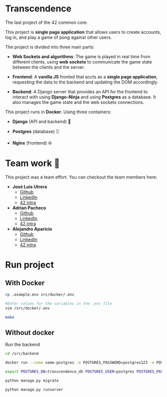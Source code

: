 # Transcendence

The last project of the 42 common core.

This project is **single page application** that allows users to create accounts, log in, and play a game of pong against other users.

The project is divided into three main parts:

-   **Web Sockets and algorithms**: The game is played in real time from different clients, using **web sockets** to communicate the game state between the clients and the server.

-   **Frontend**: A **vanilla JS** fronted that accts as a **single page application**, requesting the data to the backend and updating the DOM accordingly.

-   **Backend**: A Django server that provides an API for the frontend to interact with using **Django-Ninja** and using **Postgres** as a database. It also manages the game state and the web sockets connections.

This project runs in **Docker**. Using three containers:

-   **Django** (API and backend) 🐍

-   **Postgres** (database) 🗄️

-   **Nginx** (frontend) 🌐

# Team work 💪

This project was a team effort. You can checkout the team members here:

-   **José Luis Utrera**
    -   [Github](https://github.com/jlutrera)
    -   [LinkedIn](https://www.linkedin.com/in/jose-luis-utrera-5860a9297/)
    -   [42 intra](https://profile.intra.42.fr/users/jutrera-)
-   **Adrian Pacheco**
    -   [Github](https://github.com/Paches19)
    -   [LinkedIn](https://www.linkedin.com/in/adri%C3%A1n-pacheco-ter%C3%A1n-2154641b5/)
    -   [42 intra](https://profile.intra.42.fr/users/adpachec)
-   **Alejandro Aparicio**
    -   [Github](https://github.com/magnitopic)
    -   [LinkedIn](https://www.linkedin.com/in/magnitopic/)
    -   [42 intra](https://profile.intra.42.fr/users/alaparic)

# Run project

## With Docker

```bash
cp .example.env src/docker/.env

#Enter values for the variables in the .env file
vim /src/docker/.env

make
```

## Without docker

Run the backend

```bash
cd /src/backend

docker run --name some-postgres -e POSTGRES_PASSWORD=postgres123 -e POSTGRES_USER=postgres -e POSTGRES_DB=transcendence_db -p 5432:5432 -d postgres

export POSTGRES_DB=transcendence_db POSTGRES_USER=postgres POSTGRES_PASSWORD=postgres123

python manage.py migrate

python manage.py runserver
```

